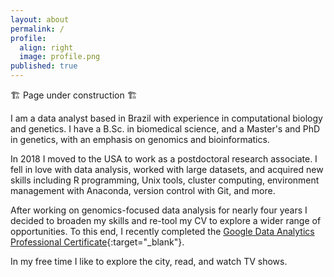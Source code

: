 ```yaml
---
layout: about
permalink: /
profile:
  align: right
  image: profile.png
published: true
---
```

🏗 Page under construction 🏗

I am a data analyst based in Brazil with experience in computational biology and genetics. I have a B.Sc. in biomedical science, and a Master's and PhD in genetics, with an emphasis on genomics and bioinformatics.

In 2018 I moved to the USA to work as a postdoctoral research associate. I fell in love with data analysis, worked with large datasets, and acquired new skills including R programming, Unix tools, cluster computing, environment management with Anaconda, version control with Git, and more.

After working on genomics-focused data analysis for nearly four years I decided to broaden my skills and re-tool my CV to explore a wider range of opportunities. To this end, I recently completed the [Google Data Analytics Professional Certificate](https://www.coursera.org/professional-certificates/google-data-analytics){:target="_blank"}.

<div data-iframe-width="150" data-iframe-height="270" data-share-badge-id="f0090011-6e19-4618-8161-9aaacb3b79f7" data-share-badge-host="https://www.credly.com"></div><script type="text/javascript" async src="//cdn.credly.com/assets/utilities/embed.js"></script>

In my free time I like to explore the city, read, and watch TV shows.
